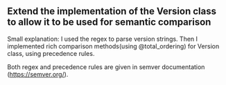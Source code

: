 ## Extend the implementation of the Version class to allow it to be used for semantic comparison

Small explanation: I used the regex to parse version strings.
Then I implemented rich comparison methods(using @total_ordering) for Version class, using precedence rules.

Both regex and precedence rules are given in semver documentation (https://semver.org/). 
